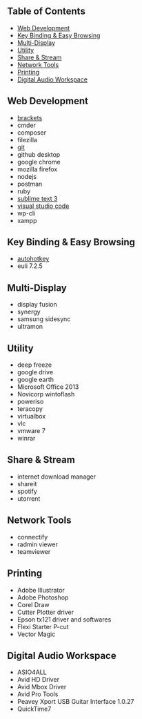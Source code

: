 ## Table of Contents
* [Web Development](#web-development)
* [Key Binding & Easy Browsing](#key-binding-&-easy-browsing)
* [Multi-Display](#multi-display)
* [Utility](#utility)
* [Share & Stream](#share-&-stream)
* [Network Tools](#network-tools)
* [Printing](#printing)
* [Digital Audio Workspace](#digital-audio-workspace)

## Web Development
* [brackets](https://raw.githubusercontent.com/audio333/references/master/brackets.md)
* cmder
* composer
* filezilla
* [git](https://raw.githubusercontent.com/audio333/references/master/git.md)
* github desktop
* google chrome
* mozilla firefox
* nodejs
* postman
* ruby
* [sublime text 3](https://raw.githubusercontent.com/audio333/references/master/sublimetext.md)
* [visual studio code](https://raw.githubusercontent.com/audio333/references/master/vscode.md)
* wp-cli
* xampp

## Key Binding & Easy Browsing
* [autohotkey](https://raw.githubusercontent.com/audio333/references/master/autohotkey.md)
* euli 7.2.5

## Multi-Display
* display fusion
* synergy
* samsung sidesync
* ultramon

## Utility
* deep freeze
* google drive
* google earth
* Microsoft Office 2013
* Novicorp wintoflash
* poweriso
* teracopy
* virtualbox
* vlc
* vmware 7
* winrar

## Share & Stream
* internet download manager
* shareit
* spotify
* utorrent

## Network Tools
* connectify
* radmin viewer
* teamviewer

## Printing
* Adobe Illustrator
* Adobe Photoshop
* Corel Draw
* Cutter Plotter driver
* Epson tx121 driver and softwares
* Flexi Starter P-cut
* Vector Magic

## Digital Audio Workspace
* ASIO4ALL
* Avid HD Driver
* Avid Mbox Driver
* Avid Pro Tools
* Peavey Xport USB Guitar Interface 1.0.27
* QuickTime7
